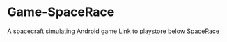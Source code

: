 # Game-SpaceRace
A spacecraft simulating Android game
Link to playstore below
[SpaceRace](https://play.google.com/store/apps/details?id=com.DefaultCompany.SpaceRace)
